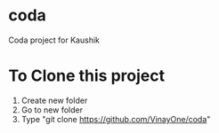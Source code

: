# coda
 Coda project for Kaushik

# To Clone this project

 1. Create new folder
 2. Go to new folder
 3. Type "git clone https://github.com/VinayOne/coda" 

